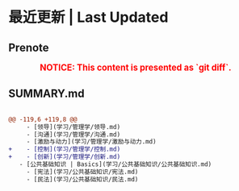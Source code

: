 # 最近更新 | Last Updated

## Prenote

<p style="font-size: larger; font-weight: bold; color: red; text-align: center;">NOTICE: This content is presented as `git diff`.</p>

## SUMMARY.md

```diff

@@ -119,6 +119,8 @@
     - [领导](学习/管理学/领导.md)
     - [沟通](学习/管理学/沟通.md)
     - [激励与动力](学习/管理学/激励与动力.md)
+    - [控制](学习/管理学/控制.md)
+    - [创新](学习/管理学/创新.md)
   - [公共基础知识 | Basics](学习/公共基础知识/公共基础知识.md)
     - [宪法](学习/公共基础知识/宪法.md)
     - [民法](学习/公共基础知识/民法.md)
```

